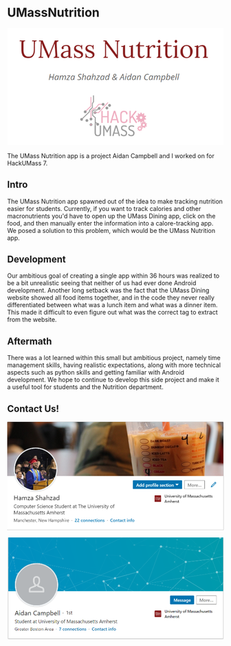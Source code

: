 # UMassNutrition

![Logo](https://github.com/Hamza-Shahzad/UMassNutrition/blob/master/logo.png)

The UMass Nutrition app is a project Aidan Campbell and I worked on for HackUMass 7. 

## Intro

The UMass Nutrition app spawned out of the idea to make tracking nutrition easier for students. Currently, if you want to track calories and other macronutrients you'd have to open up the UMass Dining app, click on the food, and then manually enter the information into a calore-tracking app. We posed a solution to this problem, which would be the UMass Nutrition app.

## Development

Our ambitious goal of creating a single app within 36 hours was realized to be a bit unrealistic seeing that neither of us had ever done Android development. Another long setback was the fact that the UMass Dining website showed all food items together, and in the code they never really differentiated between what was a lunch item and what was a dinner item. This made it difficult to even figure out what was the correct tag to extract from the website.

## Aftermath

There was a lot learned within this small but ambitious project, namely time management skills, having realistic expectations, along with more technical aspects such as python skills and getting familiar with Android development. We hope to continue to develop this side project and make it a useful tool for students and the Nutrition department. 

## Contact Us!

[![Hamza](https://github.com/Hamza-Shahzad/UMassNutrition/blob/master/za.png)](https://www.linkedin.com/in/hamza-s-313906140)

[![Aidan](https://github.com/Hamza-Shahzad/UMassNutrition/blob/master/aidan.png)](https://www.linkedin.com/in/aidan-campbell-193622195)

